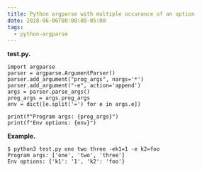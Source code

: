 ```yaml
---
title: Python argparse with multiple occurance of an option
date: 2018-06-06T00:00:00-05:00
tags:
  - python-argparse
---
```


**test.py.**

    import argparse
    parser = argparse.ArgumentParser()
    parser.add_argument("prog_args", nargs='*')
    parser.add_argument("-e", action='append')
    args = parser.parse_args()
    prog_args = args.prog_args
    env = dict([e.split('=') for e in args.e])

    print(f"Program args: {prog_args}")
    print(f"Env options: {env}")

**Example.**

    $ python3 test.py one two three -ek1=1 -e k2=foo
    Program args: ['one', 'two', 'three']
    Env options: {'k1': '1', 'k2': 'foo'}
